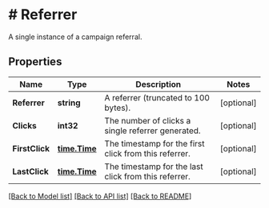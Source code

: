 # # Referrer
A single instance of a campaign referral.

## Properties 


Name | Type | Description | Notes
------------ | ------------- | ------------- | -------------
**Referrer**| **string** | A referrer (truncated to 100 bytes).  | [optional]
**Clicks**| **int32** | The number of clicks a single referrer generated.  | [optional]
**FirstClick**| [**time.Time**](time.Time.md) | The timestamp for the first click from this referrer.  | [optional]
**LastClick**| [**time.Time**](time.Time.md) | The timestamp for the last click from this referrer.  | [optional]


[[Back to Model list]](../../README.md#models) [[Back to API list]](../../README.md#endpoints) [[Back to README]](../../README.md)

